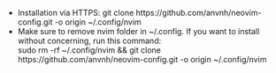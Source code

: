<ul>
  <li>  
        Installation via HTTPS: git clone https://github.com/anvnh/neovim-config.git -o origin ~/.config/nvim <br/> 
  </li>
  <li>
      Make sure to remove nvim folder in ~/.config. If you want to install without concerning, run this command: <br/> 
      sudo rm -rf ~/.config/nvim && git clone https://github.com/anvnh/neovim-config.git -o origin ~/.config/nvim
  </li>
</ul>


